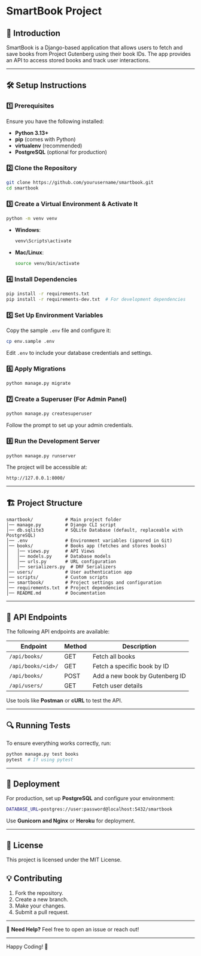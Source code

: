 # SmartBook Project

## 🚀 Introduction
SmartBook is a Django-based application that allows users to fetch and save books from Project Gutenberg using their book IDs. The app provides an API to access stored books and track user interactions.

---

## 🛠️ Setup Instructions

### 1️⃣ Prerequisites
Ensure you have the following installed:
- **Python 3.13+**
- **pip** (comes with Python)
- **virtualenv** (recommended)
- **PostgreSQL** (optional for production)

### 2️⃣ Clone the Repository
```sh
git clone https://github.com/yourusername/smartbook.git
cd smartbook
```

### 3️⃣ Create a Virtual Environment & Activate It
```sh
python -m venv venv
```
- **Windows**:
  ```sh
  venv\Scripts\activate
  ```
- **Mac/Linux**:
  ```sh
  source venv/bin/activate
  ```

### 4️⃣ Install Dependencies
```sh
pip install -r requirements.txt
pip install -r requirements-dev.txt  # For development dependencies
```

### 5️⃣ Set Up Environment Variables
Copy the sample `.env` file and configure it:
```sh
cp env.sample .env
```
Edit `.env` to include your database credentials and settings.

### 6️⃣ Apply Migrations
```sh
python manage.py migrate
```

### 7️⃣ Create a Superuser (For Admin Panel)
```sh
python manage.py createsuperuser
```
Follow the prompt to set up your admin credentials.

### 8️⃣ Run the Development Server
```sh
python manage.py runserver
```
The project will be accessible at:
```
http://127.0.0.1:8000/
```

---

## 🏗️ Project Structure
```
smartbook/            # Main project folder
│── manage.py         # Django CLI script
│── db.sqlite3        # SQLite Database (default, replaceable with PostgreSQL)
│── .env              # Environment variables (ignored in Git)
│── books/            # Books app (fetches and stores books)
│   │── views.py      # API Views
│   │── models.py     # Database models
│   │── urls.py       # URL configuration
│   │── serializers.py  # DRF Serializers
│── users/            # User authentication app
│── scripts/          # Custom scripts
│── smartbook/        # Project settings and configuration
│── requirements.txt  # Project dependencies
│── README.md         # Documentation
```

---

## 📜 API Endpoints
The following API endpoints are available:

| Endpoint | Method | Description |
|----------|--------|-------------|
| `/api/books/` | GET | Fetch all books |
| `/api/books/<id>/` | GET | Fetch a specific book by ID |
| `/api/books/` | POST | Add a new book by Gutenberg ID |
| `/api/users/` | GET | Fetch user details |

Use tools like **Postman** or **cURL** to test the API.

---

## 🔍 Running Tests
To ensure everything works correctly, run:
```sh
python manage.py test books
pytest  # If using pytest
```

---

## 🚀 Deployment
For production, set up **PostgreSQL** and configure your environment:
```sh
DATABASE_URL=postgres://user:password@localhost:5432/smartbook
```
Use **Gunicorn and Nginx** or **Heroku** for deployment.

---

## 📜 License
This project is licensed under the MIT License.

## 💡 Contributing
1. Fork the repository.
2. Create a new branch.
3. Make your changes.
4. Submit a pull request.

---

💬 **Need Help?** Feel free to open an issue or reach out!

---
Happy Coding! 🎉
